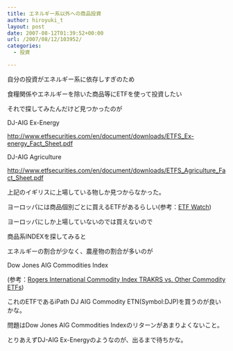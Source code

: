 ```yaml
---
title: エネルギー系以外への商品投資
author: hiroyuki_t
layout: post
date: 2007-08-12T01:39:52+00:00
url: /2007/08/12/103952/
categories:
  - 投資

---
```

<div class="section">
  <p>
    自分の投資がエネルギー系に依存しすぎのため
  </p>
  
  <p>
    食糧関係やエネルギーを除いた商品等にETFを使って投資したい
  </p>
  
  <p>
    それで探してみたんだけど見つかったのが
  </p>
  
  <p>
  </p>
  
  <p>
    DJ-AIG Ex-Energy
  </p>
  
  <p>
    <a href="http://www.etfsecurities.com/en/document/downloads/ETFS_Ex-energy_Fact_Sheet.pdf" target="_blank">http://www.etfsecurities.com/en/document/downloads/ETFS_Ex-energy_Fact_Sheet.pdf</a>
  </p>
  
  <p>
  </p>
  
  <p>
    DJ-AIG Agriculture
  </p>
  
  <p>
    <a href="http://www.etfsecurities.com/en/document/downloads/ETFS_Agriculture_Fact_Sheet.pdf" target="_blank">http://www.etfsecurities.com/en/document/downloads/ETFS_Agriculture_Fact_Sheet.pdf</a>
  </p>
  
  <p>
  </p>
  
  <p>
    上記のイギリスに上場している物しか見つからなかった。
  </p>
  
  <p>
    ヨーロッパには商品個別ごとに買えるETFがあるらしい(参考：<a href="http://www.indexuniverse.com/index.php?option=com_content&#038;view=article&#038;id=2833&#038;tmpl=component&#038;print=1&#038;page=&#038;Itemid=40" target="_blank">ETF Watch</a>)
  </p>
  
  <p>
  </p>
  
  <p>
    ヨーロッパにしか上場していないのでは買えないので
  </p>
  
  <p>
    商品系INDEXを探してみると
  </p>
  
  <p>
    エネルギーの割合が少なく、農産物の割合が多いのが
  </p>
  
  <p>
    Dow Jones AIG Commodities Index
  </p>
  
  <p>
    (参考：<a href="http://etf.seekingalpha.com/article/10626" target="_blank">Rogers International Commodity Index TRAKRS vs. Other Commodity ETFs</a>)
  </p>
  
  <p>
    これのETFであるiPath DJ AIG Commodity ETN(Symbol:DJP)を買うのが良いかな。
  </p>
  
  <p>
    問題はDow Jones AIG Commodities Indexのリターンがあまりよくないこと。
  </p>
  
  <p>
  </p>
  
  <p>
    とりあえずDJ-AIG Ex-Energyのようなのが、出るまで待ちかな。
  </p>
</div>